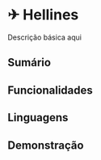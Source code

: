 # ✈ Hellines 

Descrição básica aqui

## Sumário

## Funcionalidades

## Linguagens

## Demonstração